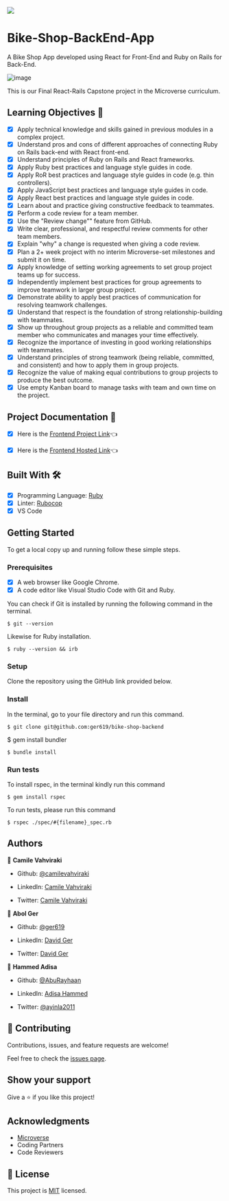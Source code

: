 ![](https://img.shields.io/badge/Microverse-blueviolet)

# Bike-Shop-BackEnd-App

A Bike Shop App developed using React for Front-End and Ruby on Rails for Back-End.

![image](https://user-images.githubusercontent.com/91697183/192991047-32537abd-f1f1-4e7f-97fa-a9dbc1842304.png)

This is our Final React-Rails Capstone project in the Microverse curriculum.

## Learning Objectives 🔖

- [x] Apply technical knowledge and skills gained in previous modules in a complex project.
- [x] Understand pros and cons of different approaches of connecting Ruby on Rails back-end with React front-end.
- [x] Understand principles of Ruby on Rails and React frameworks.
- [x] Apply Ruby best practices and language style guides in code.
- [x] Apply RoR best practices and language style guides in code (e.g. thin controllers).
- [x] Apply JavaScript best practices and language style guides in code.
- [x] Apply React best practices and language style guides in code.
- [x] Learn about and practice giving constructive feedback to teammates.
- [x] Perform a code review for a team member.
- [x] Use the "Review change"" feature from GitHub.
- [x] Write clear, professional, and respectful review comments for other team members.
- [x] Explain "why" a change is requested when giving a code review.
- [x] Plan a 2+ week project with no interim Microverse-set milestones and submit it on time.
- [x] Apply knowledge of setting working agreements to set group project teams up for success.
- [x] Independently implement best practices for group agreements to improve teamwork in larger group project.
- [x] Demonstrate ability to apply best practices of communication for resolving teamwork challenges.
- [x] Understand that respect is the foundation of strong relationship-building with teammates.
- [x] Show up throughout group projects as a reliable and committed team member who communicates and manages your time effectively.
- [x] Recognize the importance of investing in good working relationships with teammates.
- [x] Understand principles of strong teamwork (being reliable, committed, and consistent) and how to apply them in group projects.
- [x] Recognize the value of making equal contributions to group projects to produce the best outcome.
- [x] Use empty Kanban board to manage tasks with team and own time on the project.

## Project Documentation 📄

- [x] Here is the [Frontend Project Link](https://github.com/ger619/bike-shop-frontend)👈

- [x] Here is the [Frontend Hosted Link](https://bike-shop-cmlx.netlify.app/)👈

## Built With 🛠️

- [x] Programming Language: [Ruby](https://www.ruby-lang.org/en/)
- [x] Linter: [Rubocop](https://rubocop.org/)
- [x] VS Code

## Getting Started

To get a local copy up and running follow these simple steps.

### Prerequisites

- [x] A web browser like Google Chrome.
- [x] A code editor like Visual Studio Code with Git and Ruby.

You can check if Git is installed by running the following command in the terminal.

```
$ git --version
```

Likewise for Ruby installation.

```
$ ruby --version && irb
```

### Setup

Clone the repository using the GitHub link provided below.

### Install

In the terminal, go to your file directory and run this command.

```
$ git clone git@github.com:ger619/bike-shop-backend

```

$ gem install bundler

```
$ bundle install

```

### Run tests

To install rspec, in the terminal kindly run this command

```
$ gem install rspec
```

To run tests, please run this command

```
$ rspec ./spec/#{filename}_spec.rb
```

## Authors

👤 **Camile Vahviraki**

- Github: [@camilevahviraki](https://github.com/camilevahviraki)

- LinkedIn: [Camile Vahviraki](https://www.linkedin.com/in/camile-vahviraki)

- Twitter: [Camile Vahviraki](https://twitter.com/CamileVahviraki)

👤 **Abol Ger**

- Github: [@ger619](https://github.com/ger619)

- LinkedIn: [David Ger](https://linkedin.com/in/david-ger-426b4576)

- Twitter: [David Ger](https://twitter.com/ger_abol)

👤 **Hammed Adisa**

- Github: [@AbuRayhaan](https://github.com/AbuRayhaan)

- LinkedIn: [Adisa Hammed](https://www.linkedin.com/in/hammed-adisa/)

- Twitter: [@ayinla2011](https://twitter.com/Ayinla2011)

## 🤝 Contributing

Contributions, issues, and feature requests are welcome!

Feel free to check the [issues page](https://github.com/ger619/bike-shop-backend/issues).

## Show your support

Give a ⭐️ if you like this project!

## Acknowledgments

- [Microverse](https://www.microverse.org/)
- Coding Partners
- Code Reviewers

## 📝 License

This project is [MIT](https://github.com/ger619/bike-shop-backend/blob/last-reservations-update/LICENSE) licensed.
